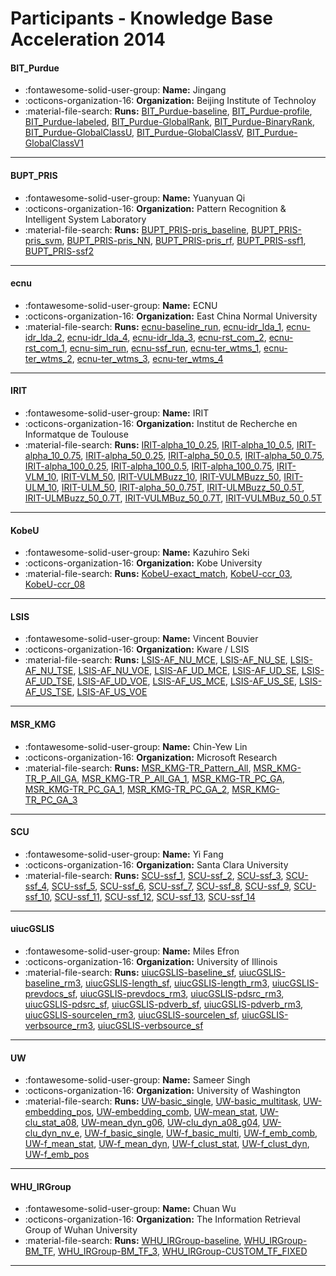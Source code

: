 # Participants - Knowledge Base Acceleration 2014 

#### BIT_Purdue
 - :fontawesome-solid-user-group: **Name:** Jingang
 - :octicons-organization-16: **Organization:** Beijing Institute of Technoloy
 - :material-file-search: **Runs:** [BIT_Purdue-baseline](./runs.md#bit_purdue-baseline), [BIT_Purdue-profile](./runs.md#bit_purdue-profile), [BIT_Purdue-labeled](./runs.md#bit_purdue-labeled), [BIT_Purdue-GlobalRank](./runs.md#bit_purdue-globalrank), [BIT_Purdue-BinaryRank](./runs.md#bit_purdue-binaryrank), [BIT_Purdue-GlobalClassU](./runs.md#bit_purdue-globalclassu), [BIT_Purdue-GlobalClassV](./runs.md#bit_purdue-globalclassv), [BIT_Purdue-GlobalClassV1](./runs.md#bit_purdue-globalclassv1) 

---
#### BUPT_PRIS
 - :fontawesome-solid-user-group: **Name:** Yuanyuan Qi
 - :octicons-organization-16: **Organization:** Pattern Recognition & Intelligent System Laboratory
 - :material-file-search: **Runs:** [BUPT_PRIS-pris_baseline](./runs.md#bupt_pris-pris_baseline), [BUPT_PRIS-pris_svm](./runs.md#bupt_pris-pris_svm), [BUPT_PRIS-pris_NN](./runs.md#bupt_pris-pris_nn), [BUPT_PRIS-pris_rf](./runs.md#bupt_pris-pris_rf), [BUPT_PRIS-ssf1](./runs.md#bupt_pris-ssf1), [BUPT_PRIS-ssf2](./runs.md#bupt_pris-ssf2) 

---
#### ecnu
 - :fontawesome-solid-user-group: **Name:** ECNU
 - :octicons-organization-16: **Organization:** East China Normal University
 - :material-file-search: **Runs:** [ecnu-baseline_run](./runs.md#ecnu-baseline_run), [ecnu-idr_lda_1](./runs.md#ecnu-idr_lda_1), [ecnu-idr_lda_2](./runs.md#ecnu-idr_lda_2), [ecnu-idr_lda_4](./runs.md#ecnu-idr_lda_4), [ecnu-idr_lda_3](./runs.md#ecnu-idr_lda_3), [ecnu-rst_com_2](./runs.md#ecnu-rst_com_2), [ecnu-rst_com_1](./runs.md#ecnu-rst_com_1), [ecnu-sim_run](./runs.md#ecnu-sim_run), [ecnu-ssf_run](./runs.md#ecnu-ssf_run), [ecnu-ter_wtms_1](./runs.md#ecnu-ter_wtms_1), [ecnu-ter_wtms_2](./runs.md#ecnu-ter_wtms_2), [ecnu-ter_wtms_3](./runs.md#ecnu-ter_wtms_3), [ecnu-ter_wtms_4](./runs.md#ecnu-ter_wtms_4) 

---
#### IRIT
 - :fontawesome-solid-user-group: **Name:** IRIT
 - :octicons-organization-16: **Organization:** Institut de Recherche en Informatque de Toulouse
 - :material-file-search: **Runs:** [IRIT-alpha_10_0.25](./runs.md#irit-alpha_10_0.25), [IRIT-alpha_10_0.5](./runs.md#irit-alpha_10_0.5), [IRIT-alpha_10_0.75](./runs.md#irit-alpha_10_0.75), [IRIT-alpha_50_0.25](./runs.md#irit-alpha_50_0.25), [IRIT-alpha_50_0.5](./runs.md#irit-alpha_50_0.5), [IRIT-alpha_50_0.75](./runs.md#irit-alpha_50_0.75), [IRIT-alpha_100_0.25](./runs.md#irit-alpha_100_0.25), [IRIT-alpha_100_0.5](./runs.md#irit-alpha_100_0.5), [IRIT-alpha_100_0.75](./runs.md#irit-alpha_100_0.75), [IRIT-VLM_10](./runs.md#irit-vlm_10), [IRIT-VLM_50](./runs.md#irit-vlm_50), [IRIT-VULMBuzz_10](./runs.md#irit-vulmbuzz_10), [IRIT-VULMBuzz_50](./runs.md#irit-vulmbuzz_50), [IRIT-ULM_10](./runs.md#irit-ulm_10), [IRIT-ULM_50](./runs.md#irit-ulm_50), [IRIT-alpha_50_0.75T](./runs.md#irit-alpha_50_0.75t), [IRIT-ULMBuzz_50_0.5T](./runs.md#irit-ulmbuzz_50_0.5t), [IRIT-ULMBuzz_50_0.7T](./runs.md#irit-ulmbuzz_50_0.7t), [IRIT-VULMBuz_50_0.7T](./runs.md#irit-vulmbuz_50_0.7t), [IRIT-VULMBuz_50_0.5T](./runs.md#irit-vulmbuz_50_0.5t) 

---
#### KobeU
 - :fontawesome-solid-user-group: **Name:** Kazuhiro Seki
 - :octicons-organization-16: **Organization:** Kobe University
 - :material-file-search: **Runs:** [KobeU-exact_match](./runs.md#kobeu-exact_match), [KobeU-ccr_03](./runs.md#kobeu-ccr_03), [KobeU-ccr_08](./runs.md#kobeu-ccr_08) 

---
#### LSIS
 - :fontawesome-solid-user-group: **Name:** Vincent Bouvier
 - :octicons-organization-16: **Organization:** Kware / LSIS
 - :material-file-search: **Runs:** [LSIS-AF_NU_MCE](./runs.md#lsis-af_nu_mce), [LSIS-AF_NU_SE](./runs.md#lsis-af_nu_se), [LSIS-AF_NU_TSE](./runs.md#lsis-af_nu_tse), [LSIS-AF_NU_VOE](./runs.md#lsis-af_nu_voe), [LSIS-AF_UD_MCE](./runs.md#lsis-af_ud_mce), [LSIS-AF_UD_SE](./runs.md#lsis-af_ud_se), [LSIS-AF_UD_TSE](./runs.md#lsis-af_ud_tse), [LSIS-AF_UD_VOE](./runs.md#lsis-af_ud_voe), [LSIS-AF_US_MCE](./runs.md#lsis-af_us_mce), [LSIS-AF_US_SE](./runs.md#lsis-af_us_se), [LSIS-AF_US_TSE](./runs.md#lsis-af_us_tse), [LSIS-AF_US_VOE](./runs.md#lsis-af_us_voe) 

---
#### MSR_KMG
 - :fontawesome-solid-user-group: **Name:** Chin-Yew Lin
 - :octicons-organization-16: **Organization:** Microsoft Research
 - :material-file-search: **Runs:** [MSR_KMG-TR_Pattern_All](./runs.md#msr_kmg-tr_pattern_all), [MSR_KMG-TR_P_All_GA](./runs.md#msr_kmg-tr_p_all_ga), [MSR_KMG-TR_P_All_GA_1](./runs.md#msr_kmg-tr_p_all_ga_1), [MSR_KMG-TR_PC_GA](./runs.md#msr_kmg-tr_pc_ga), [MSR_KMG-TR_PC_GA_1](./runs.md#msr_kmg-tr_pc_ga_1), [MSR_KMG-TR_PC_GA_2](./runs.md#msr_kmg-tr_pc_ga_2), [MSR_KMG-TR_PC_GA_3](./runs.md#msr_kmg-tr_pc_ga_3) 

---
#### SCU
 - :fontawesome-solid-user-group: **Name:** Yi Fang
 - :octicons-organization-16: **Organization:** Santa Clara University
 - :material-file-search: **Runs:** [SCU-ssf_1](./runs.md#scu-ssf_1), [SCU-ssf_2](./runs.md#scu-ssf_2), [SCU-ssf_3](./runs.md#scu-ssf_3), [SCU-ssf_4](./runs.md#scu-ssf_4), [SCU-ssf_5](./runs.md#scu-ssf_5), [SCU-ssf_6](./runs.md#scu-ssf_6), [SCU-ssf_7](./runs.md#scu-ssf_7), [SCU-ssf_8](./runs.md#scu-ssf_8), [SCU-ssf_9](./runs.md#scu-ssf_9), [SCU-ssf_10](./runs.md#scu-ssf_10), [SCU-ssf_11](./runs.md#scu-ssf_11), [SCU-ssf_12](./runs.md#scu-ssf_12), [SCU-ssf_13](./runs.md#scu-ssf_13), [SCU-ssf_14](./runs.md#scu-ssf_14) 

---
#### uiucGSLIS
 - :fontawesome-solid-user-group: **Name:** Miles Efron
 - :octicons-organization-16: **Organization:** University of Illinois
 - :material-file-search: **Runs:** [uiucGSLIS-baseline_sf](./runs.md#uiucgslis-baseline_sf), [uiucGSLIS-baseline_rm3](./runs.md#uiucgslis-baseline_rm3), [uiucGSLIS-length_sf](./runs.md#uiucgslis-length_sf), [uiucGSLIS-length_rm3](./runs.md#uiucgslis-length_rm3), [uiucGSLIS-prevdocs_sf](./runs.md#uiucgslis-prevdocs_sf), [uiucGSLIS-prevdocs_rm3](./runs.md#uiucgslis-prevdocs_rm3), [uiucGSLIS-pdsrc_rm3](./runs.md#uiucgslis-pdsrc_rm3), [uiucGSLIS-pdsrc_sf](./runs.md#uiucgslis-pdsrc_sf), [uiucGSLIS-pdverb_sf](./runs.md#uiucgslis-pdverb_sf), [uiucGSLIS-pdverb_rm3](./runs.md#uiucgslis-pdverb_rm3), [uiucGSLIS-sourcelen_rm3](./runs.md#uiucgslis-sourcelen_rm3), [uiucGSLIS-sourcelen_sf](./runs.md#uiucgslis-sourcelen_sf), [uiucGSLIS-verbsource_rm3](./runs.md#uiucgslis-verbsource_rm3), [uiucGSLIS-verbsource_sf](./runs.md#uiucgslis-verbsource_sf) 

---
#### UW
 - :fontawesome-solid-user-group: **Name:** Sameer Singh
 - :octicons-organization-16: **Organization:** University of Washington
 - :material-file-search: **Runs:** [UW-basic_single](./runs.md#uw-basic_single), [UW-basic_multitask](./runs.md#uw-basic_multitask), [UW-embedding_pos](./runs.md#uw-embedding_pos), [UW-embedding_comb](./runs.md#uw-embedding_comb), [UW-mean_stat](./runs.md#uw-mean_stat), [UW-clu_stat_a08](./runs.md#uw-clu_stat_a08), [UW-mean_dyn_g06](./runs.md#uw-mean_dyn_g06), [UW-clu_dyn_a08_g04](./runs.md#uw-clu_dyn_a08_g04), [UW-clu_dyn_nv_e](./runs.md#uw-clu_dyn_nv_e), [UW-f_basic_single](./runs.md#uw-f_basic_single), [UW-f_basic_multi](./runs.md#uw-f_basic_multi), [UW-f_emb_comb](./runs.md#uw-f_emb_comb), [UW-f_mean_stat](./runs.md#uw-f_mean_stat), [UW-f_mean_dyn](./runs.md#uw-f_mean_dyn), [UW-f_clust_stat](./runs.md#uw-f_clust_stat), [UW-f_clust_dyn](./runs.md#uw-f_clust_dyn), [UW-f_emb_pos](./runs.md#uw-f_emb_pos) 

---
#### WHU_IRGroup
 - :fontawesome-solid-user-group: **Name:** Chuan Wu
 - :octicons-organization-16: **Organization:** The Information Retrieval Group of Wuhan University
 - :material-file-search: **Runs:** [WHU_IRGroup-baseline](./runs.md#whu_irgroup-baseline), [WHU_IRGroup-BM_TF](./runs.md#whu_irgroup-bm_tf), [WHU_IRGroup-BM_TF_3](./runs.md#whu_irgroup-bm_tf_3), [WHU_IRGroup-CUSTOM_TF_FIXED](./runs.md#whu_irgroup-custom_tf_fixed) 

---
